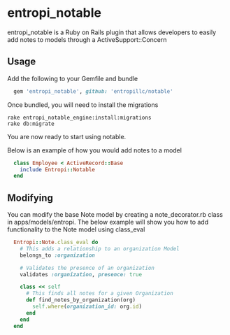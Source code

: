 # entropi_notable

entropi_notable is a Ruby on Rails plugin that allows developers to easily add notes to models through a ActiveSupport::Concern

## Usage

Add the following to your Gemfile and bundle

```Ruby
  gem 'entropi_notable', github: 'entropillc/notable'
```

Once bundled, you will need to install the migrations

    rake entropi_notable_engine:install:migrations
    rake db:migrate

You are now ready to start using notable.

Below is an example of how you would add notes to a model

```Ruby
  class Employee < ActiveRecord::Base
    include Entropi::Notable
  end
```
## Modifying 

You can modify the base Note model by creating a note_decorator.rb class in apps/models/entropi. The below example will show you how to add functionality to the Note model using class_eval

```Ruby
  Entropi::Note.class_eval do
    # This adds a relationship to an organization Model
    belongs_to :organization

    # Validates the presence of an organization
    validates :organization, presence: true

    class << self
      # This finds all notes for a given Organization
      def find_notes_by_organization(org)
        self.where(organization_id: org.id)
      end
    end
  end
```



